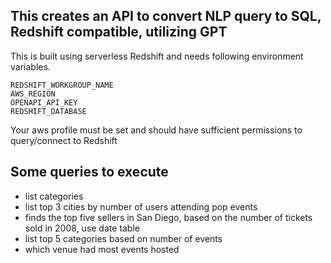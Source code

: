 ## This creates an API to convert NLP query to SQL, Redshift compatible,  utilizing GPT

This is built using serverless Redshift and needs following environment variables.
```
REDSHIFT_WORKGROUP_NAME
AWS_REGION
OPENAPI_API_KEY
REDSHIFT_DATABASE
```
Your aws profile must be set and should have sufficient permissions to query/connect to Redshift


##  Some queries to execute
* list categories
* list top 3 cities by number of users attending pop events
* finds the top five sellers in San Diego, based on the number of tickets sold in 2008, use date table
* list top 5 categories based on number of events
* which venue had most events hosted